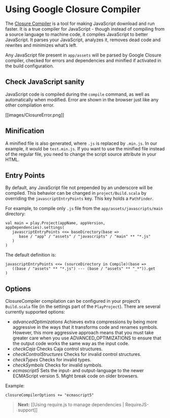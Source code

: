 # Using Google Closure Compiler

The [Closure Compiler](http://code.google.com/p/closure-compiler/) is a tool for making JavaScript download and run faster. It is a true compiler for JavaScript - though instead of compiling from a source language to machine code, it compiles JavaScript to better JavaScript. It parses your JavaScript, analyzes it, removes dead code and rewrites and minimizes what’s left.

Any JavaScript file present in `app/assets` will be parsed by Google Closure compiler, checked for errors and dependencies and minified if activated in the build configuration.

## Check JavaScript sanity

JavaScript code is compiled during the `compile` command, as well as automatically when modified. Error are shown in the browser just like any other compilation error.

[[images/ClosureError.png]]

## Minification

A minified file is also generated, where `.js` is replaced by `.min.js`. In our example, it would be `test.min.js`. If you want to use the minified file instead of the regular file, you need to change the script source attribute in your HTML.

## Entry Points

By default, any JavaScript file not prepended by an underscore will be compiled. This behavior can be changed in `project/Build.scala` by overriding the `javascriptEntryPoints` key. This key holds a `PathFinder`.

For example, to compile only `.js` file from the `app/assets/javascripts/main` directory:

```
val main = play.Project(appName, appVersion, appDependencies).settings(
   javascriptEntryPoints <<= baseDirectory(base =>
      base / "app" / "assets" / "javascripts" / "main" ** "*.js"
   )
)
```

The default definition is:

```
javascriptEntryPoints <<= (sourceDirectory in Compile)(base =>
   ((base / "assets" ** "*.js") --- (base / "assets" ** "_*")).get
)
```

## Options

ClosureCompiler compilation can be configured in your project’s `Build.scala` file (in the settings part of the `PlayProject`). There are several currently supported options:

- *advancedOptimizations* Achieves extra compressions by being more aggressive in the ways that it transforms code and renames symbols. However, this more aggressive approach means that you must take greater care when you use ADVANCED_OPTIMIZATIONS to ensure that the output code works the same way as the input code.
- *checkCaja* Checks Caja control structures.
- *checkControlStructures* Checks for invalid control structures.
- *checkTypes* Checks for invalid types.
- *checkSymbols* Checks for invalid symbols.
- *ecmascript5* Sets the input- and output-language to the newer ECMAScript version 5. Might break code on older browsers.

Example:

```
closureCompilerOptions += "ecmascript5"
```

> **Next:** [[Using require.js to manage dependencies | RequireJS-support]]

